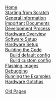 [Home](Home)  
[Starting from Scratch](Starting-From-Scratch)  
[General Information](General-Information)  
[Important Documents](Important-Documents)  
[Development Process](Development-Process)  
[Hardware Overview](Hardware-Overview)  
[Software Setup](Software-Setup)  
[Hardware Setup](Hardware-Setup)  
[Building the Code](Building-the-Code)  
&nbsp;&nbsp;&nbsp;&nbsp;[Build default config](Build-default-config)  
&nbsp;&nbsp;&nbsp;&nbsp;[Build custom config](Build-custom-config)  
[Flashing images](Flashing-images)  
[Debugging](Debugging)  
[Running the Examples](Running-the-examples)  
[Hardware Gotchas](Hardware-Gotchas)  

[Old Pages](Old-Pages)
